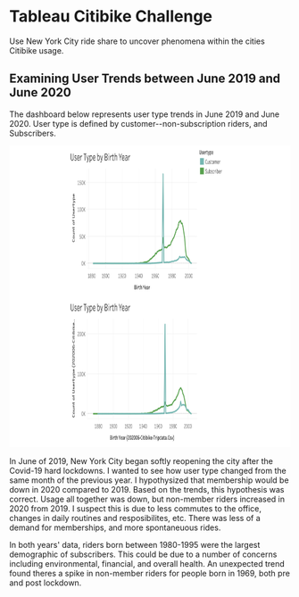 # Tableau Citibike Challenge

Use New York City ride share to uncover phenomena within the cities Citibike usage.

## Examining User Trends between June 2019 and June 2020

The dashboard below represents user type trends in June 2019 and June 2020. User type is defined by customer--non-subscription riders, and Subscribers.
<p align="center">
  <img width=1000px height=540px src="https://github.com/camillejensen/Tableau-challenge/blob/4d261d6c356b1a658f88f218774044250358e875/Images/Dashboard_1.png">
</p>
In June of 2019, New York City began softly reopening the city after the Covid-19 hard lockdowns. I wanted to see how user type changed from the same month of the previous year. I hypothysized that membership would be down in 2020 compared to 2019. Based on the trends, this hypothesis was correct. Usage all together was down, but non-member riders increased in 2020 from 2019. I suspect this is due to less commutes to the office, changes in daily routines and resposibilites, etc. There was less of a demand for memberships, and more spontaneuous rides. 

In both years' data, riders born between 1980-1995 were the largest demographic of subscribers. This could be due to a number of concerns including environmental, financial, and overall health. An unexpected trend found theres a spike in non-member riders for people born in 1969, both pre and post lockdown. 
